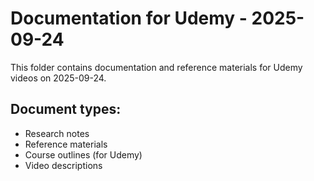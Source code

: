 # Documentation for Udemy - 2025-09-24

This folder contains documentation and reference materials for Udemy videos on 2025-09-24.

## Document types:
- Research notes
- Reference materials
- Course outlines (for Udemy)
- Video descriptions
